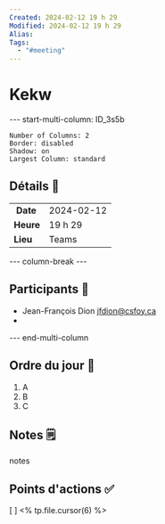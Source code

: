 ```yaml
---
Created: 2024-02-12 19 h 29
Modified: 2024-02-12 19 h 29
Alias:
Tags:
  - "#meeting"
---
```

# Kekw
--- start-multi-column: ID_3s5b
```column-settings
Number of Columns: 2
Border: disabled
Shadow: on
Largest Column: standard
```

## Détails 🏢
|  |  |
| :--- | :--- |
| **Date** |  2024-02-12 |
| **Heure** |  19 h 29  |
| **Lieu** | Teams |

--- column-break ---

## Participants 🧍
 * Jean-François Dion <jfdion@csfoy.ca>
 * 

--- end-multi-column




## Ordre du jour 📆
1. A
2. B
3. C

## Notes 🗒
notes

## Points d'actions ✅
 [ ] <% tp.file.cursor(6) %>
 